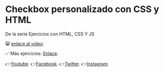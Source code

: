 # Checkbox personalizado con CSS y HTML
De la serie Ejercicios con HTML, CSS Y JS

😸 [enlace al video](https://youtu.be/aEzs8aUxYns).

✅ Más ejercicios: [Enlace](https://youtube.com/playlist?list=PLy0P0mvWu_AGhyjEVjhR0WP5U4jLAzrvE).

👉[Youtube](https://www.youtube.com/c/FelixCastro003).
👉[Facebook](https://www.facebook.com/felixcastro003).
👉[Twitter](https://twitter.com/felixcastro003).
👉[Instagram](https://www.instagram.com/felixcastro003/).

